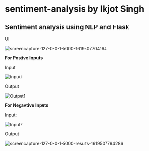 # sentiment-analysis by Ikjot Singh

## Sentiment analysis using NLP and Flask

UI

![screencapture-127-0-0-1-5000-1619507704164](https://user-images.githubusercontent.com/41826216/116201510-3221c780-a757-11eb-8ecf-64eef9a8b357.png)

**For Postive Inputs**

Input

![Input1](https://user-images.githubusercontent.com/41826216/116202606-6649b800-a758-11eb-83f1-a2bfda780bd9.png)

Output

![Output1](https://user-images.githubusercontent.com/41826216/116202540-503bf780-a758-11eb-89ae-67ee9d355c7c.png)



**For Negavtive Inputs**

Input:

![Input2](https://user-images.githubusercontent.com/41826216/116202697-7feaff80-a758-11eb-91a7-6de9aa221a29.png)

Output

![screencapture-127-0-0-1-5000-results-1619507794286](https://user-images.githubusercontent.com/41826216/116201631-52ea1d00-a757-11eb-90d5-296648074619.png)

